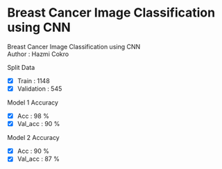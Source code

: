 # Breast Cancer Image Classification using CNN
Breast Cancer Image Classification using CNN \
Author : Hazmi Cokro

Split Data
- [x] Train       : 1148
- [x] Validation  : 545

Model 1 Accuracy 
- [x] Acc     : 98 %
- [x] Val_acc : 90 %

Model 2 Accuracy 
- [x] Acc     : 90 %
- [x] Val_acc : 87 %
